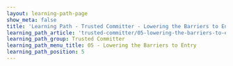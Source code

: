 ```yaml
---
layout: learning-path-page
show_meta: false
title: 'Learning Path - Trusted Committer - Lowering the Barriers to Entry'
learning_path_article: 'trusted-committer/05-lowering-the-barriers-to-entry'
learning_path_group: Trusted Committer
learning_path_menu_title: 05 - Lowering the Barriers to Entry
learning_path_position: 5
---
```

